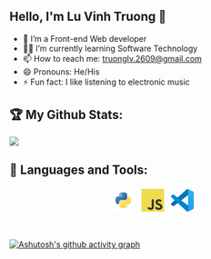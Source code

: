 ## Hello, I'm Lu Vinh Truong 👋

- 🔭 I’m a Front-end Web developer
- 👨‍🎓 I’m currently learning Software Technology
- 📫 How to reach me: truonglv.2609@gmail.com[](mailto:truonglv.2609@gmail.com)
- 😄 Pronouns: He/His
- ⚡ Fun fact: I like listening to electronic music

## :trophy: My Github Stats:
<div>
<a href="https://github-readme-stats.vercel.app/api?username=truong-lv&theme=tokyonight">
  <img  align="left" src="https://github-readme-stats.vercel.app/api?username=truong-lv&count_private=true&show_icons=true&theme=tokyonight" />
</a>
<!-- <a href="https://github-readme-stats.vercel.app/api/top-langs/?username=truong-lv&hide=php&theme=tokyonight">
  <img align="left" src="https://github-readme-stats.vercel.app/api/top-langs/?username=truong-lv&hide=php&theme=tokyonight" />
</a> -->
</div><br />
<!-- [![GitHub Streak](https://github-readme-streak-stats.herokuapp.com?user=truong-lv&theme=nightowl&date_format=M%20j%5B%2C%20Y%5D)](https://git.io/streak-stats)
![GitHub stats](https://github-readme-stats.vercel.app/api?username=truong-lv&show_icons=true&theme=tokyonight) -->


## 🧰 Languages and Tools:
<p align="center">
<img src="https://raw.githubusercontent.com/github/explore/80688e429a7d4ef2fca1e82350fe8e3517d3494d/topics/python/python.png" alt="Python" height="40" style="vertical-align:top; margin:4px">
<img src="https://raw.githubusercontent.com/github/explore/80688e429a7d4ef2fca1e82350fe8e3517d3494d/topics/javascript/javascript.png" alt="Javascript" height="40" style="vertical-align:top; margin:4px">
<img src="https://raw.githubusercontent.com/github/explore/80688e429a7d4ef2fca1e82350fe8e3517d3494d/topics/visual-studio-code/visual-studio-code.png" alt="VS Code" height="40" style="vertical-align:top; margin:4px">
</p><br />

[![Ashutosh's github activity graph](https://activity-graph.herokuapp.com/graph?username=truong-lv&theme=react-dark	)](https://github.com/ashutosh00710/github-readme-activity-graph)


<!-- Get Visitors and Followers count
![](https://visitor-badge.laobi.icu/badge?page_id=truong-lv)
[![Github](https://img.shields.io/github/followers/truong-lv?label=Follow&style=social)](https://github.com/truong-lv) -->

